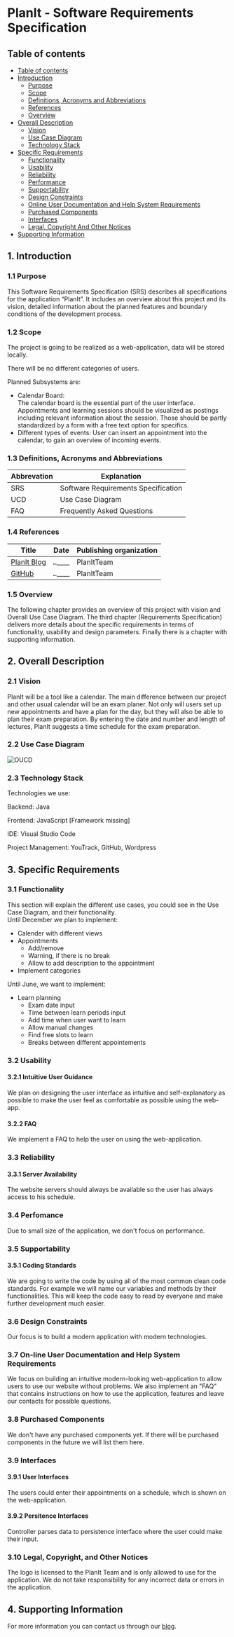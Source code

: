 # PlanIt - Software Requirements Specification 

## Table of contents
- [Table of contents](#table-of-contents)
- [Introduction](#1-introduction)
    - [Purpose](#11-purpose)
    - [Scope](#12-scope)
    - [Definitions, Acronyms and Abbreviations](#13-definitions-acronyms-and-abbreviations)
    - [References](#14-references)
    - [Overview](#15-overview)
- [Overall Description](#2-overall-description)
    - [Vision](#21-vision)
    - [Use Case Diagram](#22-use-case-diagram)
	- [Technology Stack](#23-technology-stack)
- [Specific Requirements](#3-specific-requirements)
    - [Functionality](#31-functionality)
    - [Usability](#32-usability)
    - [Reliability](#33-reliability)
    - [Performance](#34-performance)
    - [Supportability](#35-supportability)
    - [Design Constraints](#36-design-constraints)
    - [Online User Documentation and Help System Requirements](#37-on-line-user-documentation-and-help-system-requirements)
    - [Purchased Components](#purchased-components)
    - [Interfaces](#39-interfaces)
    - [Legal, Copyright And Other Notices](#311-legal-copyright-and-other-notices)
- [Supporting Information](#4-supporting-information)

## 1. Introduction

### 1.1 Purpose
This Software Requirements Specification (SRS) describes all specifications for the application “PlanIt”. It includes an overview about this project and its vision, detailed information about the planned features and boundary conditions of the development process.


### 1.2 Scope
The project is going to be realized as a web-application, data will be stored locally.

There will be no different categories of users.
 
Planned Subsystems are: 
* Calendar Board:  
The calendar board is the essential part of the user interface. Appointments and learning sessions should be visualized as postings including relevant information about the session. Those should be partly standardized by a form with a free text option for specifics.
* Different types of events: 
User can insert an appointment into the calendar, to gain an overview of incoming events.


### 1.3 Definitions, Acronyms and Abbreviations
| Abbrevation | Explanation                            |
| ----------- | -------------------------------------- |
| SRS         | Software Requirements Specification    |
| UCD         | Use Case Diagram                       |
| FAQ         | Frequently Asked Questions             |

### 1.4 References

| Title                                                              | Date       | Publishing organization   |
| -------------------------------------------------------------------|:----------:| ------------------------- |
| [PlanIt Blog](https://planit2021se.wordpress.com/)                 | __.__.____ | PlanItTeam                |
| [GitHub](https://github.com/PatrickFreyy/PlanIt)                   | __.__.____ | PlanItTeam                |


### 1.5 Overview
The following chapter provides an overview of this project with vision and Overall Use Case Diagram. The third chapter (Requirements Specification) delivers more details about the specific requirements in terms of functionality, usability and design parameters. Finally there is a chapter with supporting information.

## 2. Overall Description

### 2.1 Vision
PlanIt will be a tool like a calendar. The main difference between our project and other usual calendar will be an exam planer. Not only will users set up new appointments and have a plan for the day, but they will also be able to plan their exam preparation. By entering the date and number and length of lectures, PlanIt suggests a time schedule for the exam preparation.

### 2.2 Use Case Diagram
![OUCD](./UseCaseDiagram.png) 

### 2.3 Technology Stack
Technologies we use:

Backend: Java

Frontend: JavaScript [Framework missing]

IDE: Visual Studio Code

Project Management: YouTrack, GitHub, Wordpress


## 3. Specific Requirements

### 3.1 Functionality
This section will explain the different use cases, you could see in the Use Case Diagram, and their functionality.  
Until December we plan to implement:
* Calender with different views
* Appointments
    * Add/remove
    * Warning, if there is no break
    * Allow to add description to the appointment
* Implement categories



Until June, we want to implement:
* Learn planning
    * Exam date input
    * Time between learn periods input
    * Add time when user want to learn
    * Allow manual changes
    * Find free slots to learn
    * Breaks between different appointements

### 3.2 Usability
#### 3.2.1 Intuitive User Guidance
We plan on designing the user interface as intuitive and self-explanatory as possible to make the user feel as comfortable as possible using the web-app. 

#### 3.2.2 FAQ
We implement a FAQ to help the user on using the web-application.

### 3.3 Reliability

#### 3.3.1 Server Availability
The website servers should always be available so the user has always access to his schedule.

### 3.4 Perfomance
Due to small size of the application, we don't focus on performance.
### 3.5 Supportability

#### 3.5.1 Coding Standards
We are going to write the code by using all of the most common clean code standards. For example we will name our variables and methods by their functionalities. This will keep the code easy to read by everyone and make further development much easier.

### 3.6 Design Constraints
Our focus is to build a modern application with modern technologies.

### 3.7 On-line User Documentation and Help System Requirements
We focus on building an intuitive modern-looking web-application to allow users to use our website without problems. We also implement an "FAQ" that contains instructions on how to use the application, features and leave our contacts for possible questions.

### 3.8 Purchased Components
We don't have any purchased components yet. If there will be purchased components in the future we will list them here.

### 3.9 Interfaces

#### 3.9.1 User Interfaces
The users could enter their appointments on a schedule, which is shown on the web-application.

#### 3.9.2 Persitence Interfaces
Controller parses data to persistence interface where the user could make their input. 

### 3.10 Legal, Copyright, and Other Notices
The logo is licensed to the PlanIt Team and is only allowed to use for the application. We do not take responsibility for any incorrect data or errors in the application.

## 4. Supporting Information
For more information you can contact us through our [blog](https://planit2021se.wordpress.com/). 


<!-- Picture-Link definitions: -->
[OUCD]: https://github.com/PatrickFreyy/PlanIt/blob/main/docs/UseCaseDiagram.png "Overall Use Case Diagram"
